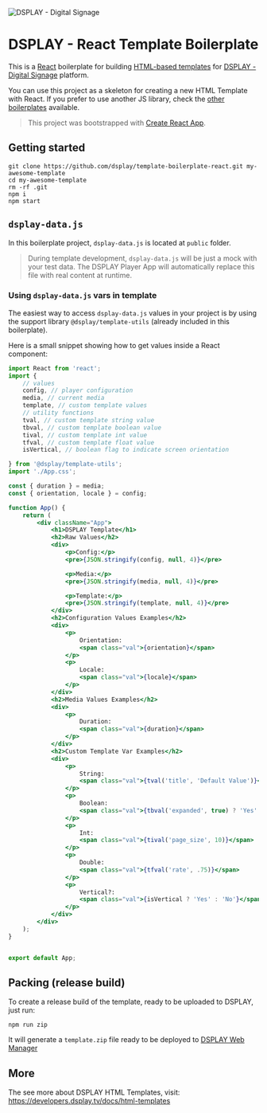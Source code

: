 ![DSPLAY - Digital Signage](https://developers.dsplay.tv/assets/images/dsplay-logo.png)

# DSPLAY - React Template Boilerplate

This is a [React](https://reactjs.org/) boilerplate for building [HTML-based templates](https://developers.dsplay.tv/docs/html-templates) for [DSPLAY - Digital Signage](https://dsplay.tv/) platform.

You can use this project as a skeleton for creating a new HTML Template with React. If you prefer to use another JS library, check the [other boilerplates](https://developers.dsplay.tv/docs/html-templates/boilerplates/) available.

> This project was bootstrapped with [Create React App](https://github.com/facebookincubator/create-react-app).

## Getting started

```
git clone https://github.com/dsplay/template-boilerplate-react.git my-awesome-template
cd my-awesome-template
rm -rf .git
npm i
npm start
```


## `dsplay-data.js`

In this boilerplate project, `dsplay-data.js` is located at `public` folder.

> During template development, `dsplay-data.js` will be just a mock with your test data. The DSPLAY Player App will automatically replace this file with real content at runtime.

### Using `dsplay-data.js` vars in template

The easiest way to access `dsplay-data.js` values in your project is by using the support library `@dsplay/template-utils` (already included in this boilerplate). 

Here is a small snippet showing how to get values inside a React component:

```jsx
import React from 'react';
import {
    // values
    config, // player configuration
    media, // current media
    template, // custom template values
    // utility functions
    tval, // custom template string value
    tbval, // custom template boolean value
    tival, // custom template int value
    tfval, // custom template float value
    isVertical, // boolean flag to indicate screen orientation

} from '@dsplay/template-utils';
import './App.css';

const { duration } = media;
const { orientation, locale } = config;

function App() {
    return (
        <div className="App">
            <h1>DSPLAY Template</h1>
            <h2>Raw Values</h2>
            <div>
                <p>Config:</p>
                <pre>{JSON.stringify(config, null, 4)}</pre>

                <p>Media:</p>
                <pre>{JSON.stringify(media, null, 4)}</pre>

                <p>Template:</p>
                <pre>{JSON.stringify(template, null, 4)}</pre>
            </div>
            <h2>Configuration Values Examples</h2>
            <div>
                <p>
                    Orientation:
                    <span class="val">{orientation}</span>
                </p>
                <p>
                    Locale:
                    <span class="val">{locale}</span>
                </p>
            </div>
            <h2>Media Values Examples</h2>
            <div>
                <p>
                    Duration:
                    <span class="val">{duration}</span>
                </p>
            </div>
            <h2>Custom Template Var Examples</h2>
            <div>
                <p>
                    String:
                    <span class="val">{tval('title', 'Default Value')}</span>
                </p>
                <p>
                    Boolean:
                    <span class="val">{tbval('expanded', true) ? 'Yes' : 'No'}</span>
                </p>
                <p>
                    Int:
                    <span class="val">{tival('page_size', 10)}</span>
                </p>
                <p>
                    Double:
                    <span class="val">{tfval('rate', .75)}</span>
                </p>
                <p>
                    Vertical?:
                    <span class="val">{isVertical ? 'Yes' : 'No'}</span>
                </p>
            </div>
        </div>
    );
}


export default App;
```

## Packing (release build)

To create a release build of the template, ready to be uploaded to DSPLAY, just run:

```
npm run zip
```

It will generate a `template.zip` file ready to be deployed to [DSPLAY Web Manager](https://manager.dsplay.tv/template/create)

## More

The see more about DSPLAY HTML Templates, visit: https://developers.dsplay.tv/docs/html-templates